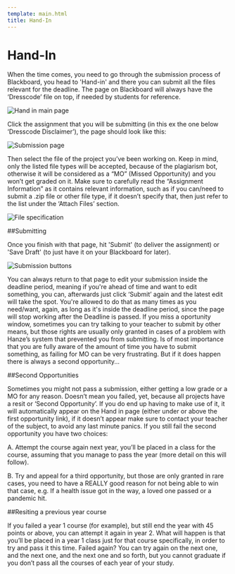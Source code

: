 ```yaml
---
template: main.html
title: Hand-In
---
```


<!--

Makrdown Syntax: https://www.markdownguide.org/basic-syntax

Edit things below this point.
Make sure to keep heading for each section and do not make big blocks of text.

-->

# Hand-In

When the time comes, you need to go through the submission process of Blackboard, you head to 'Hand-in' and there you can submit all the files relevant for the deadline. 
The page on Blackboard will always have the ‘Dresscode’ file on top, if needed by students for reference.

<img src="https://i.imgur.com/LMjDVLZ.png" alt="Hand in main page">

Click the assignment that you will be submitting (in this ex the one below ‘Dresscode Disclaimer’), the page should look like this:

<img src="https://i.imgur.com/i2J6TOq.png" alt="Submission page">

Then select the file of the project you’ve been working on. Keep in mind, only the listed file types will be accepted, because of the plagiarism bot, otherwise it will be considered as a “MO” (Missed Opportunity) and you won’t get graded on it.
Make sure to carefully read the “Assignment Information” as it contains relevant information, such as if you can/need to submit a .zip file or other file type, if it doesn’t specify that, then just refer to the list under the ‘Attach Files’ section.

<img src="https://i.imgur.com/jva8UXO.png" alt="File specification">

##Submitting

Once you finish with that page, hit 'Submit' (to deliver the assignment) or 'Save Draft' (to just have it on your Blackboard for later). 

<img src="https://i.imgur.com/N6F6ziC.png" alt="Submission buttons">

You can always return to that page to edit your submission inside the deadline period, meaning if you're ahead of time and want to edit something, you can, afterwards just click ‘Submit’ again and the latest edit will take the spot. You're allowed to do that as many times as you need/want, again, as long as it's inside the deadline period, since the page will stop working after the Deadline is passed.
If you miss a oportunity window, sometimes you can try talking to your teacher to submit by other means, but those rights are usually  only granted in cases of a problem with Hanze’s system that prevented you from submitting. 
Is of most importance that you are fully aware of the amount of time you have to submit something, as failing for MO can be very frustrating. But if it does happen there is always a second opportunity...

##Second Opportunities

Sometimes you might not pass a submission, either getting a low grade or a MO for any reason. Doesn’t mean you failed, yet, because all projects have a resit or ‘Second Opportunity’.
	If you do end up having to make use of it, it will automatically appear on the Hand in page (either under or above the first opportunity link), if it doesn’t appear make sure to contact your teacher of the subject, to avoid any last minute panics.
	If you still fail the second opportunity you have two choices:

A. Attempt the course again next year, you’ll be placed in a class for the course, assuming that you manage to pass the year (more detail on this will follow).

B. Try and appeal for a third opportunity, but those are only granted in rare cases, you need to have a REALLY good reason for not being able to win that case, e.g. If a health issue got in the way, a loved one passed or a pandemic hit. 

##Resiting a previous year course

If you failed a year 1 course (for example), but still end the year with 45 points or above, you can attempt it again in year 2. What will happen is that you’ll be placed in a year 1 class just for that course specifically, in order to try and pass it this time.
Failed again? You can try again on the next one, and the next one, and the next one and so forth, but you cannot graduate if you don’t pass all the courses of each year of your study.


